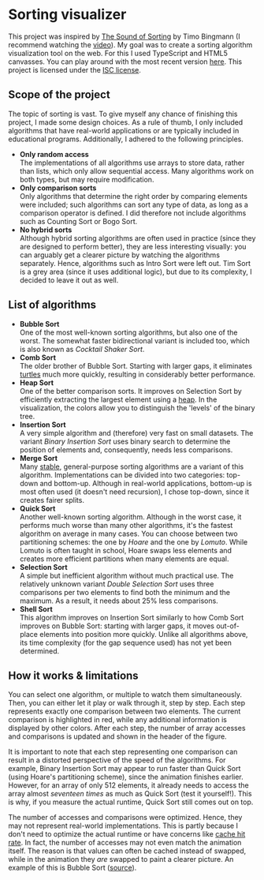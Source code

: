 # Sorting visualizer

This project was inspired by [The Sound of Sorting](https://panthema.net/2013/sound-of-sorting) by Timo Bingmann (I recommend watching the [video](https://www.youtube.com/watch?v=kPRA0W1kECg)).
My goal was to create a sorting algorithm visualization tool on the web. For this I used TypeScript and HTML5 canvasses. You can play around with the most recent version [here](https://gijs-pennings.github.io/sorting-visualizer).
This project is licensed under the [ISC license](LICENSE.txt).


## Scope of the project

The topic of sorting is vast. To give myself any chance of finishing this project, I made some design choices.
As a rule of thumb, I only included algorithms that have real-world applications or are typically included in educational programs. Additionally, I adhered to the following principles.

- **Only random access**\
  The implementations of all algorithms use arrays to store data, rather than lists, which only allow sequential access. Many algorithms work on both types, but may require modification.
- **Only comparison sorts**\
  Only algorithms that determine the right order by comparing elements were included; such algorithms can sort any type of data, as long as a comparison operator is defined. I did therefore not include algorithms such as Counting Sort or Bogo Sort.
- **No hybrid sorts**\
  Although hybrid sorting algorithms are often used in practice (since they are designed to perform better), they are less interesting visually: you can arguably get a clearer picture by watching the algorithms separately. Hence, algorithms such as Intro Sort were left out. Tim Sort is a grey area (since it uses additional logic), but due to its complexity, I decided to leave it out as well.


## List of algorithms

- **Bubble Sort**\
  One of the most well-known sorting algorithms, but also one of the worst. The somewhat faster bidirectional variant is included too, which is also known as *Cocktail Shaker Sort*.
- **Comb Sort**\
  The older brother of Bubble Sort. Starting with larger gaps, it eliminates [turtles](https://en.wikipedia.org/wiki/Bubble_sort#Rabbits_and_turtles) much more quickly, resulting in considerably better performance.
- **Heap Sort**\
  One of the better comparison sorts. It improves on Selection Sort by efficiently extracting the largest element using a [heap](https://en.wikipedia.org/wiki/Heap_(data_structure)). In the visualization, the colors allow you to distinguish the 'levels' of the binary tree.
- **Insertion Sort**\
  A very simple algorithm and (therefore) very fast on small datasets. The variant *Binary Insertion Sort* uses binary search to determine the position of elements and, consequently, needs less comparisons.
- **Merge Sort**\
  Many [stable](https://en.wikipedia.org/wiki/Sorting_algorithm#Stability), general-purpose sorting algorithms are a variant of this algorithm. Implementations can be divided into two categories: top-down and bottom-up. Although in real-world applications, bottom-up is most often used (it doesn't need recursion), I chose top-down, since it creates fairer splits.
- **Quick Sort**\
  Another well-known sorting algorithm. Although in the worst case, it performs much worse than many other algorithms, it's the fastest algorithm on average in many cases. You can choose between two partitioning schemes: the one by *Hoare* and the one by *Lomuto*. While Lomuto is often taught in school, Hoare swaps less elements and creates more efficient partitions when many elements are equal.
- **Selection Sort**\
  A simple but inefficient algorithm without much practical use. The relatively unknown variant *Double Selection Sort* uses three comparisons per two elements to find both the minimum and the maximum. As a result, it needs about 25% less comparisons.
- **Shell Sort**\
  This algorithm improves on Insertion Sort similarly to how Comb Sort improves on Bubble Sort: starting with larger gaps, it moves out-of-place elements into position more quickly. Unlike all algorithms above, its time complexity (for the gap sequence used) has not yet been determined.


## How it works & limitations

You can select one algorithm, or multiple to watch them simultaneously. Then, you can either let it play or walk through it, step by step. Each step represents exactly one comparison between two elements. The current comparison is highlighted in red, while any additional information is displayed by other colors. After each step, the number of array accesses and comparisons is updated and shown in the header of the figure.

It is important to note that each step representing one comparison can result in a distorted perspective of the speed of the algorithms. For example, Binary Insertion Sort may appear to run faster than Quick Sort (using Hoare's partitioning scheme), since the animation finishes earlier. However, for an array of only 512 elements, it already needs to access the array almost *seventeen times* as much as Quick Sort (test it yourself!). This is why, if you measure the actual runtime, Quick Sort still comes out on top.

The number of accesses and comparisons were optimized. Hence, they may not represent real-world implementations. This is partly because I don't need to optimize the actual runtime or have concerns like [cache hit rate](https://en.wikipedia.org/wiki/Cache_performance_measurement_and_metric). In fact, the number of accesses may not even match the animation itself. The reason is that values can often be cached instead of swapped, while in the animation they *are* swapped to paint a clearer picture. An example of this is Bubble Sort ([source](src/algorithms/bubble.ts)).
